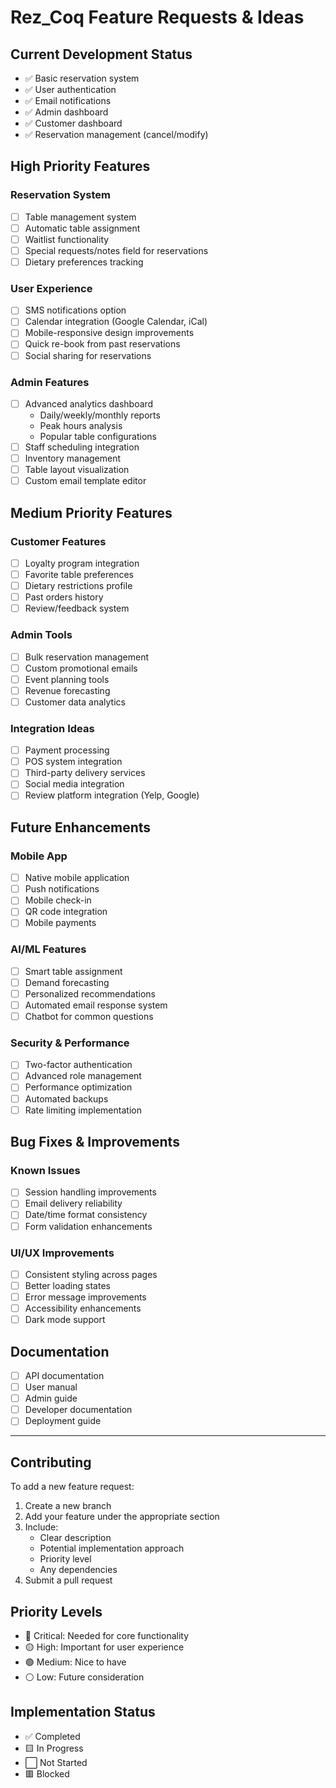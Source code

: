 # Rez_Coq Feature Requests & Ideas

## Current Development Status
- ✅ Basic reservation system
- ✅ User authentication
- ✅ Email notifications
- ✅ Admin dashboard
- ✅ Customer dashboard
- ✅ Reservation management (cancel/modify)

## High Priority Features
### Reservation System
- [ ] Table management system
- [ ] Automatic table assignment
- [ ] Waitlist functionality
- [ ] Special requests/notes field for reservations
- [ ] Dietary preferences tracking

### User Experience
- [ ] SMS notifications option
- [ ] Calendar integration (Google Calendar, iCal)
- [ ] Mobile-responsive design improvements
- [ ] Quick re-book from past reservations
- [ ] Social sharing for reservations

### Admin Features
- [ ] Advanced analytics dashboard
  - Daily/weekly/monthly reports
  - Peak hours analysis
  - Popular table configurations
- [ ] Staff scheduling integration
- [ ] Inventory management
- [ ] Table layout visualization
- [ ] Custom email template editor

## Medium Priority Features
### Customer Features
- [ ] Loyalty program integration
- [ ] Favorite table preferences
- [ ] Dietary restrictions profile
- [ ] Past orders history
- [ ] Review/feedback system

### Admin Tools
- [ ] Bulk reservation management
- [ ] Custom promotional emails
- [ ] Event planning tools
- [ ] Revenue forecasting
- [ ] Customer data analytics

### Integration Ideas
- [ ] Payment processing
- [ ] POS system integration
- [ ] Third-party delivery services
- [ ] Social media integration
- [ ] Review platform integration (Yelp, Google)

## Future Enhancements
### Mobile App
- [ ] Native mobile application
- [ ] Push notifications
- [ ] Mobile check-in
- [ ] QR code integration
- [ ] Mobile payments

### AI/ML Features
- [ ] Smart table assignment
- [ ] Demand forecasting
- [ ] Personalized recommendations
- [ ] Automated email response system
- [ ] Chatbot for common questions

### Security & Performance
- [ ] Two-factor authentication
- [ ] Advanced role management
- [ ] Performance optimization
- [ ] Automated backups
- [ ] Rate limiting implementation

## Bug Fixes & Improvements
### Known Issues
- [ ] Session handling improvements
- [ ] Email delivery reliability
- [ ] Date/time format consistency
- [ ] Form validation enhancements

### UI/UX Improvements
- [ ] Consistent styling across pages
- [ ] Better loading states
- [ ] Error message improvements
- [ ] Accessibility enhancements
- [ ] Dark mode support

## Documentation
- [ ] API documentation
- [ ] User manual
- [ ] Admin guide
- [ ] Developer documentation
- [ ] Deployment guide

---

## Contributing
To add a new feature request:
1. Create a new branch
2. Add your feature under the appropriate section
3. Include:
   - Clear description
   - Potential implementation approach
   - Priority level
   - Any dependencies
4. Submit a pull request

## Priority Levels
- 🔴 Critical: Needed for core functionality
- 🟡 High: Important for user experience
- 🟢 Medium: Nice to have
- ⚪ Low: Future consideration

## Implementation Status
- ✅ Completed
- 🟨 In Progress
- ⬜ Not Started
- 🟥 Blocked 
